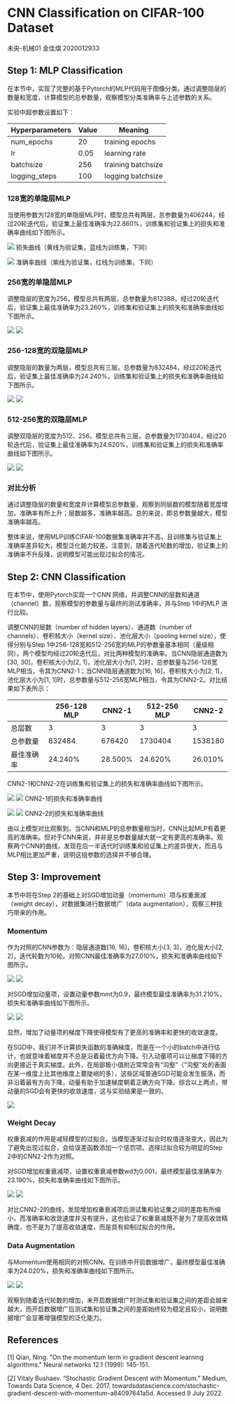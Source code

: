 # CNN Classification on CIFAR-100 Dataset
未央-机械01 金佳熠 2020012933

## Step 1: MLP Classification
在本节中，实现了完整的基于Pytorch的MLP代码用于图像分类。通过调整隐层的数量和宽度，计算模型的总参数量，观察模型分类准确率与上述参数的关系。

实验中超参数设置如下：

| Hyperparameters | Value | Meaning |
| --------------- | ----- | ------- |
| num_epochs | 20 | training epochs |
| lr | 0.05 | learning rate |
| batchsize | 256 | training batchsize |
| logging_steps | 100 | logging batchsize |

### 128宽的单隐层MLP
当使用参数为128宽的单隐层MLP时，模型总共有两层，总参数量为406244，经过20轮迭代后，验证集上最佳准确率为22.860%，训练集和验证集上的损失和准确率曲线如下图所示。

![](result/step1_1_loss.jpg)
损失曲线（黄线为验证集，蓝线为训练集，下同）

![](result/step1_1_acc.jpg)
准确率曲线（紫线为验证集，红线为训练集，下同）

### 256宽的单隐层MLP
调整隐层的宽度为256，模型总共有两层，总参数量为812388，经过20轮迭代后，验证集上最佳准确率为23.260%，训练集和验证集上的损失和准确率曲线如下图所示。

![](result/step1_2_loss.jpg)
![](result/step1_2_acc.jpg)

### 256-128宽的双隐层MLP
调整隐层的数量为两层，模型总共有三层，总参数量为832484，经过20轮迭代后，验证集上最佳准确率为24.240%，训练集和验证集上的损失和准确率曲线如下图所示。

![](result/step1_3_loss.jpg)
![](result/step1_3_acc.jpg)


### 512-256宽的双隐层MLP
调整双隐层的宽度为512、256，模型总共有三层，总参数量为1730404，经过20轮迭代后，验证集上最佳准确率为24.620%，训练集和验证集上的损失和准确率曲线如下图所示。

![](result/step1_4_loss.jpg)
![](result/step1_4_acc.jpg)

### 对比分析
通过调整隐层的数量和宽度并计算模型总参数量，观察到同层数的模型随着宽度增加，准确率有所上升；层数越多，准确率越高。总的来说，即总参数量越大，模型准确率越高。

整体来说，使用MLP训练CIFAR-100数据集准确率并不高，且训练集与验证集上准确率差异较大，模型泛化能力较差。注意到，随着迭代轮数的增加，验证集上的准确率不升反降，说明模型可能出现过拟合的情况。

## Step 2: CNN Classification
在本节中，使用Pytorch实现一个CNN 网络，并调整CNN的层数和通道（channel）数，观察模型的参数量与最终的测试准确率，并与Step 1中的MLP 进行比较。

调整CNN的层数（number of hidden layers）、通道数（number of channels）、卷积核大小（kernel size）、池化层大小（pooling kernel size），使得分别与Step 1中256-128宽和512-256宽的MLP的参数量基本相同（量级相同）。两个模型均经过20轮迭代后，对比两种模型的准确率。当CNN隐层通道数为[30, 30]，卷积核大小为[2, 1]，池化层大小为[1, 2]时，总参数量与256-128宽MLP相当，令其为CNN2-1；当CNN隐层通道数为[16, 16]，卷积核大小为[2, 1]，池化层大小为[1, 1]时，总参数量与512-256宽MLP相当，令其为CNN2-2。对比结果如下表所示：

|  | 256-128 MLP | CNN2-1 | 512-256 MLP | CNN2-2 |
| ---------- | ----------- | ----- | ----------- | ----- |
| 总层数 | 3 | 3 | 3 | 3 |
| 总参数量 | 832484 | 676420 | 1730404 | 1538180 |
| 最佳准确率 | 24.240% | 28.500% | 24.620% | 26.010% |

CNN2-1和CNN2-2在训练集和验证集上的损失和准确率曲线如下图所示。

![](result/step2_1_loss.jpg)
![](result/step2_1_acc.jpg)
CNN2-1的损失和准确率曲线

![](result/step2_2_loss.jpg)
![](result/step2_2_acc.jpg)
CNN2-2的损失和准确率曲线

由以上模型对比观察到，当CNN和MLP的总参数量相当时，CNN比起MLP有着更高的准确率。但对于CNN来说，并非是总参数量越大就一定有更高的准确率。观察两个CNN的曲线，发现在后一半迭代时训练集和验证集上的差异很大，而且与MLP相比更加严重，说明这组参数的选择并不够合理。

## Step 3: Improvement
本节中将在Step 2的基础上对SGD增加动量（momentum）项与权重衰减（weight
decay），对数据集进行数据增广（data augmentation），观察三种技巧带来的作用。

### Momentum
作为对照的CNN参数为：隐层通道数[16, 16]，卷积核大小[3, 3]，池化层大小[2, 2]，迭代轮数为10轮。对照CNN最佳准确率为27.010%，损失和准确率曲线如下图所示。

![](result/step3_0_loss.jpg)
![](result/step3_0_acc.jpg)

对SGD增加动量项，设置动量参数mmt为0.9，最终模型最佳准确率为31.210%，损失和准确率曲线如下图所示。

![](result/step3_1_loss.jpg)
![](result/step3_1_acc.jpg)

显然，增加了动量项的梯度下降使得模型有了更高的准确率和更快的收敛速度。

在SGD中，我们并不计算损失函数的准确梯度，而是在一个小的batch中进行估计，也就意味着梯度并不总是沿着最优方向下降。引入动量项可以让梯度下降的方向更接近于真实梯度。此外，在局部极小值附近常常会有“沟壑”（“沟壑”处的表面在某一维度上比其他维度上要陡峭的多），这些区域普通SGD可能会发生振荡，而非沿着最有方向下降，动量有助于加速梯度朝着正确方向下降。综合以上两点，带动量的SGD会有更快的收敛速度，这与实验结果是一致的。

![](result/sgd-momentum.jpg)

### Weight Decay
权重衰减的作用是减轻模型的过拟合。当模型逐渐过拟合时权值逐渐变大，因此为了避免出现过拟合，会给误差函数添加一个惩罚项。选择过拟合较为明显的Step 2中的CNN2-2作为对照。

对SGD增加权重衰减项，设置权重衰减参数wd为0.001，最终模型最佳准确率为23.190%，损失和准确率曲线如下图所示。

![](result/step3_2_loss.jpg)
![](result/step3_2_acc.jpg)

对比CNN2-2的曲线，发现增加权重衰减项后测试集和验证集之间的差距有所缩小，而准确率和收敛速度并没有提升，这也验证了权重衰减既不是为了提高收敛精确度，也不是为了提高收敛速度，而是具有抑制过拟合的作用。

### Data Augmentation
与Momentum使用相同的对照CNN。在训练中开启数据增广，最终模型最佳准确率为24.020%，损失和准确率曲线如下图所示。

![](result/step3_3_loss.jpg)
![](result/step3_3_acc.jpg)

观察到随着迭代轮数的增加，未开启数据增广时测试集和验证集之间的差距会越来越大，而开启数据增广后测试集和验证集之间的差距始终较为稳定且较小，说明数据增广会显著增强模型的泛化能力。

## References
[1] Qian, Ning. "On the momentum term in gradient descent learning algorithms." Neural networks 12.1 (1999): 145-151.

[2] Vitaly Bushaev. “Stochastic Gradient Descent with Momentum.” Medium, Towards Data Science, 4 Dec. 2017, towardsdatascience.com/stochastic-gradient-descent-with-momentum-a84097641a5d. Accessed 9 July 2022.

